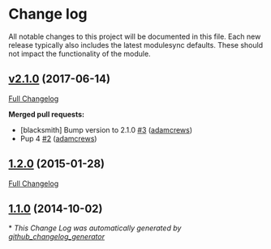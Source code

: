 # Change log

All notable changes to this project will be documented in this file.
Each new release typically also includes the latest modulesync defaults.
These should not impact the functionality of the module.

## [v2.1.0](https://github.com/adamcrews/puppet-pound/tree/v2.1.0) (2017-06-14)
[Full Changelog](https://github.com/adamcrews/puppet-pound/compare/1.2.0...v2.1.0)

**Merged pull requests:**

- \[blacksmith\] Bump version to 2.1.0 [\#3](https://github.com/adamcrews/puppet-pound/pull/3) ([adamcrews](https://github.com/adamcrews))
- Pup 4 [\#2](https://github.com/adamcrews/puppet-pound/pull/2) ([adamcrews](https://github.com/adamcrews))

## [1.2.0](https://github.com/adamcrews/puppet-pound/tree/1.2.0) (2015-01-28)
[Full Changelog](https://github.com/adamcrews/puppet-pound/compare/1.1.0...1.2.0)

## [1.1.0](https://github.com/adamcrews/puppet-pound/tree/1.1.0) (2014-10-02)


\* *This Change Log was automatically generated by [github_changelog_generator](https://github.com/skywinder/Github-Changelog-Generator)*